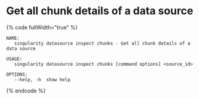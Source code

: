 # Get all chunk details of a data source

{% code fullWidth="true" %}
```
NAME:
   singularity datasource inspect chunks - Get all chunk details of a data source

USAGE:
   singularity datasource inspect chunks [command options] <source_id>

OPTIONS:
   --help, -h  show help
```
{% endcode %}
